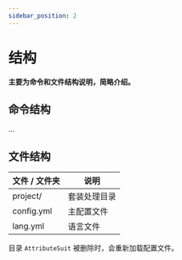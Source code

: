 ```yaml
---
sidebar_position: 2
---
```


# 结构

**主要为命令和文件结构说明，简略介绍。**  

## 命令结构

...

## 文件结构

|  文件 / 文件夹   | 说明  |
|  ----  | ----  |
| project/            | 套装处理目录            |
| config.yml          | 主配置文件              |
| lang.yml            | 语言文件                |


目录 `AttributeSuit` 被删除时，会重新加载配置文件。  

